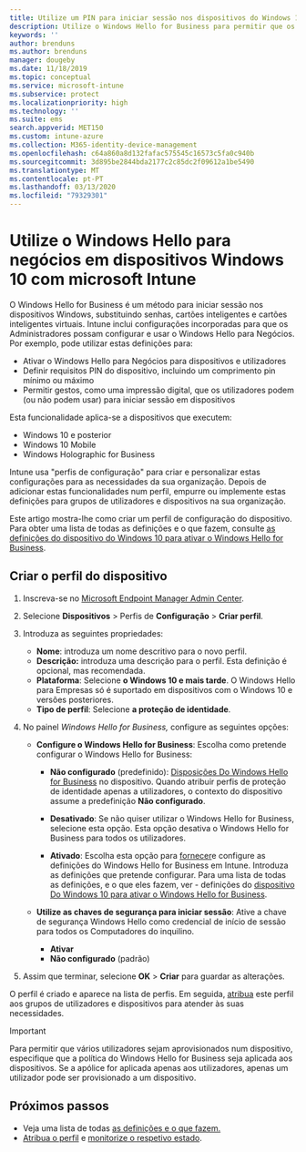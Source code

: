 ```yaml
---
title: Utilize um PIN para iniciar sessão nos dispositivos do Windows 10 utilizando o Microsoft Intune - Azure  Microsoft Docs
description: Utilize o Windows Hello for Business para permitir que os utilizadores instiem dispositivos com um PIN, uma impressão digital e muito mais. Crie um perfil de configuração de proteção de identidade em Intune para dispositivos Windows 10 com estas definições e atribua o perfil a grupos de utilizadores e grupos de dispositivos.
keywords: ''
author: brenduns
ms.author: brenduns
manager: dougeby
ms.date: 11/18/2019
ms.topic: conceptual
ms.service: microsoft-intune
ms.subservice: protect
ms.localizationpriority: high
ms.technology: ''
ms.suite: ems
search.appverid: MET150
ms.custom: intune-azure
ms.collection: M365-identity-device-management
ms.openlocfilehash: c64a860a8d132fafac575545c16573c5fa0c940b
ms.sourcegitcommit: 3d895be2844bda2177c2c85dc2f09612a1be5490
ms.translationtype: MT
ms.contentlocale: pt-PT
ms.lasthandoff: 03/13/2020
ms.locfileid: "79329301"
---
```

# <a name="use-windows-hello-for-business-on-windows-10-devices-with-microsoft-intune"></a>Utilize o Windows Hello para negócios em dispositivos Windows 10 com microsoft Intune

O Windows Hello for Business é um método para iniciar sessão nos dispositivos Windows, substituindo senhas, cartões inteligentes e cartões inteligentes virtuais. Intune inclui configurações incorporadas para que os Administradores possam configurar e usar o Windows Hello para Negócios. Por exemplo, pode utilizar estas definições para:

- Ativar o Windows Hello para Negócios para dispositivos e utilizadores
- Definir requisitos PIN do dispositivo, incluindo um comprimento pin mínimo ou máximo
- Permitir gestos, como uma impressão digital, que os utilizadores podem (ou não podem usar) para iniciar sessão em dispositivos

Esta funcionalidade aplica-se a dispositivos que executem:

- Windows 10 e posterior
- Windows 10 Mobile
- Windows Holographic for Business

Intune usa "perfis de configuração" para criar e personalizar estas configurações para as necessidades da sua organização. Depois de adicionar estas funcionalidades num perfil, empurre ou implemente estas definições para grupos de utilizadores e dispositivos na sua organização.

Este artigo mostra-lhe como criar um perfil de configuração do dispositivo. Para obter uma lista de todas as definições e o que fazem, consulte [as definições do dispositivo do Windows 10 para ativar o Windows Hello for Business](identity-protection-windows-settings.md).

## <a name="create-the-device-profile"></a>Criar o perfil do dispositivo

1. Inscreva-se no [Microsoft Endpoint Manager Admin Center](https://go.microsoft.com/fwlink/?linkid=2109431).

2. Selecione **Dispositivos** > Perfis de **Configuração** > **Criar perfil**.

3. Introduza as seguintes propriedades:

   - **Nome**: introduza um nome descritivo para o novo perfil.
   - **Descrição:** introduza uma descrição para o perfil. Esta definição é opcional, mas recomendada.
   - **Plataforma**: Selecione **o Windows 10 e mais tarde**. O Windows Hello para Empresas só é suportado em dispositivos com o Windows 10 e versões posteriores.
   - **Tipo de perfil**: Selecione **a proteção de identidade**.

4. No painel *Windows Hello for Business,* configure as seguintes opções:

   - **Configure o Windows Hello for Business**: Escolha como pretende configurar o Windows Hello for Business:

     - **Não configurado** (predefinido): [Disposições Do Windows Hello for Business](https://docs.microsoft.com/windows/security/identity-protection/hello-for-business/hello-how-it-works-provisioning) no dispositivo. Quando atribuir perfis de proteção de identidade apenas a utilizadores, o contexto do dispositivo assume a predefinição **Não configurado**.

     - **Desativado**: Se não quiser utilizar o Windows Hello for Business, selecione esta opção. Esta opção desativa o Windows Hello for Business para todos os utilizadores.

     - **Ativado**: Escolha esta opção para [fornecer](https://docs.microsoft.com/windows/security/identity-protection/hello-for-business/hello-how-it-works-provisioning)e configure as definições do Windows Hello for Business em Intune. Introduza as definições que pretende configurar. Para uma lista de todas as definições, e o que eles fazem, ver - definições do [dispositivo Do Windows 10 para ativar o Windows Hello for Business](identity-protection-windows-settings.md).

   - **Utilize as chaves de segurança para iniciar sessão**: Ative a chave de segurança Windows Hello como credencial de início de sessão para todos os Computadores do inquilino.

     - **Ativar**
     - **Não configurado** (padrão)

5. Assim que terminar, selecione **OK** > **Criar** para guardar as alterações.

O perfil é criado e aparece na lista de perfis. Em seguida, [atribua](../configuration/device-profile-assign.md) este perfil aos grupos de utilizadores e dispositivos para atender às suas necessidades.

> [!IMPORTANT]
> Para permitir que vários utilizadores sejam aprovisionados num dispositivo, especifique que a política do Windows Hello for Business seja aplicada aos dispositivos. Se a apólice for aplicada apenas aos utilizadores, apenas um utilizador pode ser provisionado a um dispositivo.

<!--  Removing image as part of design review; retaining source until we known the disposition.

## Example of device restriction settings

In this high-level example, you'll create a device restriction policy that blocks the use of the built-in camera app on Android devices.

![How to disable the camera on Android devices](./media/identity-protection-configure/disable-android-camera.png)

-->

## <a name="next-steps"></a>Próximos passos

- Veja uma lista de todas [as definições e o que fazem.](identity-protection-windows-settings.md)
- [Atribua o perfil](../configuration/device-profile-assign.md) e [monitorize o respetivo estado](../configuration/device-profile-monitor.md).
